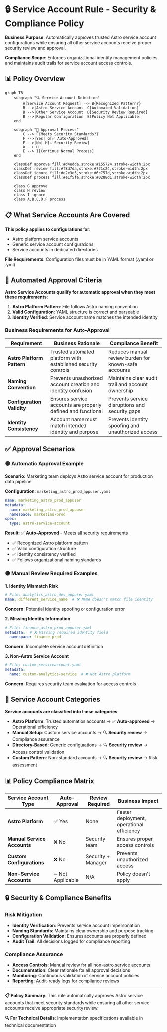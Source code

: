 # 🔒 Service Account Rule - Security & Compliance Policy

**Business Purpose**: Automatically approves trusted Astro service account configurations while ensuring all other service accounts receive proper security review and approval.

**Compliance Scope**: Enforces organizational identity management policies and maintains audit trails for service account access controls.

## 📊 Policy Overview

```mermaid
graph TB
    subgraph "🔍 Service Account Detection"
        A[Service Account Request] --> B{Recognized Pattern?}
        B -->|Astro Service Account| C[Automated Validation]
        B -->|Other Service Account| D[Security Review Required]
        B -->|Regular Configuration| E[Policy Not Applicable]
    end
    
    subgraph "🎯 Approval Process"
        C --> F{Meets Security Standards?}
        F -->|Yes| G[✅ Auto-Approved]
        F -->|No| H[⚠️ Security Review]
        D --> H
        E --> I[Continue Normal Process]
    end
    
    classDef approve fill:#d4edda,stroke:#155724,stroke-width:2px
    classDef review fill:#f8d7da,stroke:#721c24,stroke-width:2px
    classDef ignore fill:#e2e3e5,stroke:#6c757d,stroke-width:2px
    classDef process fill:#e1f5fe,stroke:#0288d1,stroke-width:2px
    
    class G approve
    class H review
    class I ignore
    class A,B,C,D,F process
```

## 📋 What Service Accounts Are Covered

**This policy applies to configurations for**:
- Astro platform service accounts
- Generic service account configurations  
- Service accounts in dedicated directories

**File Requirements**: Configuration files must be in YAML format (.yaml or .yml)

## 🤖 Automated Approval Criteria

**Astro Service Accounts qualify for automatic approval when they meet these requirements**:

1. **Astro Platform Pattern**: File follows Astro naming convention
2. **Valid Configuration**: YAML structure is correct and parseable
3. **Identity Verified**: Service account name matches the intended identity

### Business Requirements for Auto-Approval

| **Requirement** | **Business Rationale** | **Compliance Benefit** |
|-----------------|------------------------|------------------------|
| **Astro Platform Pattern** | Trusted automated platform with established security controls | Reduces manual review burden for known-safe accounts |
| **Naming Convention** | Prevents unauthorized account creation and identity confusion | Maintains clear audit trail and account ownership |
| **Configuration Validity** | Ensures service accounts are properly defined and functional | Prevents service disruptions and security gaps |
| **Identity Consistency** | Account name must match intended identity and purpose | Prevents identity spoofing and unauthorized access |

## ✅ Approval Scenarios

### 🟢 Automatic Approval Example

**Scenario**: Marketing team deploys Astro service account for production data pipeline

**Configuration**: `marketing_astro_prod_appuser.yaml`
```yaml
name: marketing_astro_prod_appuser
metadata:
  name: marketing_astro_prod_appuser
  namespace: marketing-prod
spec:
  type: astro-service-account
```

**Result**: ✅ **Auto-Approved** - Meets all security requirements
- ✅ Recognized Astro platform pattern
- ✅ Valid configuration structure
- ✅ Identity consistency verified
- ✅ Follows organizational naming standards

### 🟡 Manual Review Required Examples

**1. Identity Mismatch Risk**
```yaml
# File: analytics_astro_dev_appuser.yaml
name: different_service_name  # ❌ Name doesn't match file identity
```
**Concern**: Potential identity spoofing or configuration error

**2. Missing Identity Information**
```yaml
# File: finance_astro_prod_appuser.yaml
metadata:  # ❌ Missing required identity field
  namespace: finance-prod
```
**Concern**: Incomplete service account definition

**3. Non-Astro Service Account**
```yaml
# File: custom_serviceaccount.yaml
metadata:
  name: custom-analytics-service  # ❌ Not Astro platform
```
**Concern**: Requires security team evaluation for access controls

## 🔧 Service Account Categories

**Service accounts are classified into these categories**:

- **Astro Platform**: Trusted automation accounts → ✅ **Auto-approved** → Operational efficiency
- **Manual Setup**: Custom service accounts → 🔍 **Security review** → Compliance assurance  
- **Directory-Based**: Generic configurations → 🔍 **Security review** → Access control validation
- **Custom Pattern**: Non-standard accounts → 🔍 **Security review** → Risk assessment

## 📊 Policy Compliance Matrix

| **Service Account Type** | **Auto-Approval** | **Review Required** | **Business Impact** |
|--------------------------|-------------------|-------------------|-------------------|
| **Astro Platform** | ✅ Yes | None | Faster deployment, operational efficiency |
| **Manual Service Accounts** | ❌ No | Security team | Ensures proper access controls |
| **Custom Configurations** | ❌ No | Security + Manager | Prevents unauthorized access |
| **Non-Service Accounts** | ➖ Not Applicable | N/A | Policy doesn't apply |

## 🔒 Security & Compliance Benefits

### Risk Mitigation
- **Identity Verification**: Prevents service account impersonation
- **Naming Standards**: Maintains clear ownership and purpose tracking
- **Configuration Validation**: Ensures accounts are properly defined
- **Audit Trail**: All decisions logged for compliance reporting

### Compliance Assurance
- **Access Controls**: Manual review for all non-astro service accounts
- **Documentation**: Clear rationale for all approval decisions
- **Monitoring**: Continuous validation of service account policies
- **Reporting**: Audit-ready logs for compliance reviews

---

**📋 Policy Summary**: This rule automatically approves Astro service accounts that meet security standards while ensuring all other service accounts receive appropriate security review.

**🔍 For Technical Details**: Implementation specifications available in technical documentation